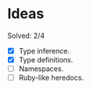 # Ideas

Solved: 2/4

- [X] Type inference.
- [X] Type definitions.
- [ ] Namespaces.
- [ ] Ruby-like heredocs.
